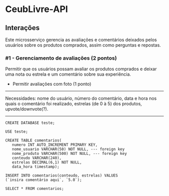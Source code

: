 # CeubLivre-API

## Interações

Este microsserviço gerencia as avaliações e comentários deixados pelos usuários sobre os produtos comprados, assim como
perguntas e repostas.

### #1 - Gerenciamento de avaliações (2 pontos)

Permitir que os usuários possam avaliar os produtos comprados e deixar uma nota ou estrela e um comentário sobre sua
experiência.

* Permitir avaliações com foto (1 ponto)

---

Necessidades: nome do usuário, número do comentário, data e hora nos quais o comentário foi realizado, estrelas (de 0 à 5) dos produtos, upvote/downvote(?).

---
```
CREATE DATABASE teste;

USE teste;

CREATE TABLE comentarios(
   numero INT AUTO_INCREMENT PRIMARY KEY,
   nome_usuario VARCHAR(50) NOT NULL, --- foreign key
   nome_produto VARCHAR(500) NOT NULL, --- foreign key
   conteudo VARCHAR(240),
   estrelas DECIMAL(6,1) NOT NULL,
   data_hora timestamp);

INSERT INTO comentarios(conteudo, estrelas) VALUES
(`insira comentário aqui`, `5.0`);
   
SELECT * FROM comentarios;
```
